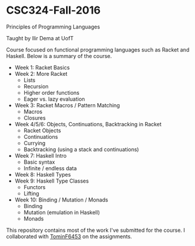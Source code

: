 # CSC324-Fall-2016
Principles of Programming Languages

Taught by Ilir Dema at UofT

Course focused on functional programming languages such as Racket and Haskell. Below is a summary of the course.

- Week 1: Racket Basics
- Week 2: More Racket
  - Lists
  - Recursion
  - Higher order functions
  - Eager vs. lazy evaluation
- Week 3: Racket Macros / Pattern Matching
  - Macros
  - Closures
- Week 4/5/6: Objects, Continuations, Backtracking in Racket
  - Racket Objects
  - Continuations
  - Currying
  - Backtracking (using a stack and continuations)
- Week 7: Haskell Intro
  - Basic syntax
  - Infinite / endless data
- Week 8: Haskell Types
- Week 9: Haskell Type Classes
  - Functors
  - Lifting
- Week 10: Binding / Mutation / Monads
  - Binding
  - Mutation (emulation in Haskell)
  - Monads

This repository contains most of the work I've submitted for the course. I collaborated with [TominF6453](https://github.com/TominF6453/) on the assignments.
